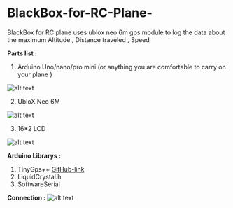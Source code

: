 # BlackBox-for-RC-Plane-
BlackBox for RC plane uses ublox neo 6m gps module to log the data about the maximum Altitude , Distance traveled , Speed 

**Parts list :**

1) Arduino Uno/nano/pro mini (or anything you are comfortable to carry on your plane )

![alt text](https://i.ibb.co/4Znz9Lm/490-4900280-arduino-nano-png-transparent-png.png)

2) UbloX Neo 6M


![alt text](https://i.ibb.co/s6k0GpG/neo6m-main.jpg)


3) 16*2 LCD

![alt text](https://i.ibb.co/R4ks4G6/41p-Jg-X3hs-FL-SX342.jpg)



**Arduino Librarys :**

1. TinyGps++  [GitHub-link](https://github.com/mikalhart/TinyGPSPlus)
2. LiquidCrystal.h
3. SoftwareSerial

**Connection :**
![alt text](https://i.ibb.co/kSRd1Y1/Schematic-New-Project-2020-08-04-17-24-26.png)

